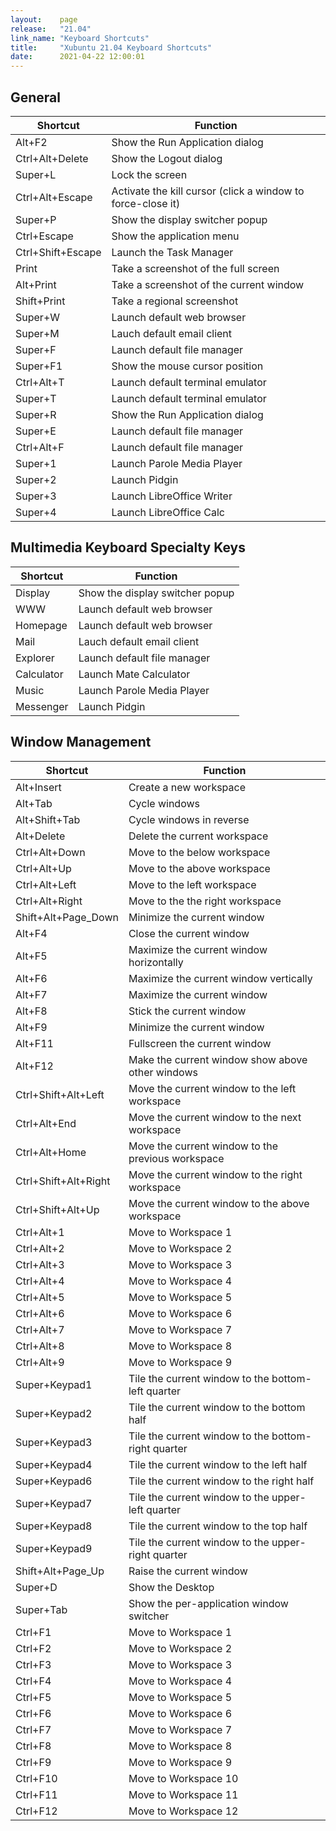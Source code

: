 ```yaml
---
layout:    page
release:   "21.04"
link_name: "Keyboard Shortcuts"
title:     "Xubuntu 21.04 Keyboard Shortcuts"
date:      2021-04-22 12:00:01
---
```


## General

 | Shortcut          | Function                                                    |
 | --------          | --------                                                    |
 | Alt+F2            | Show the Run Application dialog                             |
 | Ctrl+Alt+Delete   | Show the Logout dialog                                      |
 | Super+L           | Lock the screen                                             |
 | Ctrl+Alt+Escape   | Activate the kill cursor (click a window to force-close it) |
 | Super+P           | Show the display switcher popup                             |
 | Ctrl+Escape       | Show the application menu                                   |
 | Ctrl+Shift+Escape | Launch the Task Manager                                     |
 | Print             | Take a screenshot of the full screen                        |
 | Alt+Print         | Take a screenshot of the current window                     |
 | Shift+Print       | Take a regional screenshot                                  |
 | Super+W           | Launch default web browser                                  |
 | Super+M           | Lauch default email client                                  |
 | Super+F           | Launch default file manager                                 |
 | Super+F1          | Show the mouse cursor position                              |
 | Ctrl+Alt+T        | Launch default terminal emulator                            |
 | Super+T           | Launch default terminal emulator                            |
 | Super+R           | Show the Run Application dialog                             |
 | Super+E           | Launch default file manager                                 |
 | Ctrl+Alt+F        | Launch default file manager                                 |
 | Super+1           | Launch Parole Media Player                                  |
 | Super+2           | Launch Pidgin                                               |
 | Super+3           | Launch LibreOffice Writer                                   |
 | Super+4           | Launch LibreOffice Calc                                     |

## Multimedia Keyboard Specialty Keys

 | Shortcut   | Function                        |
 | --------   | --------                        |
 | Display    | Show the display switcher popup |
 | WWW        | Launch default web browser      |
 | Homepage   | Launch default web browser      |
 | Mail       | Lauch default email client      |
 | Explorer   | Launch default file manager     |
 | Calculator | Launch Mate Calculator          |
 | Music      | Launch Parole Media Player      |
 | Messenger  | Launch Pidgin                   |

## Window Management

 | Shortcut             | Function                                            |
 | --------             | --------                                            |
 | Alt+Insert           | Create a new workspace                              |
 | Alt+Tab              | Cycle windows                                       |
 | Alt+Shift+Tab        | Cycle windows in reverse                            |
 | Alt+Delete           | Delete the current workspace                        |
 | Ctrl+Alt+Down        | Move to the below workspace                         |
 | Ctrl+Alt+Up          | Move to the above workspace                         |
 | Ctrl+Alt+Left        | Move to the left workspace                          |
 | Ctrl+Alt+Right       | Move to the the right workspace                     |
 | Shift+Alt+Page_Down  | Minimize the current window                         |
 | Alt+F4               | Close the current window                            |
 | Alt+F5               | Maximize the current window horizontally            |
 | Alt+F6               | Maximize the current window vertically              |
 | Alt+F7               | Maximize the current window                         |
 | Alt+F8               | Stick the current window                            |
 | Alt+F9               | Minimize the current window                         |
 | Alt+F11              | Fullscreen the current window                       |
 | Alt+F12              | Make the current window show above other windows    |
 | Ctrl+Shift+Alt+Left  | Move the current window to the left workspace       |
 | Ctrl+Alt+End         | Move the current window to the next workspace       |
 | Ctrl+Alt+Home        | Move the current window to the previous workspace   |
 | Ctrl+Shift+Alt+Right | Move the current window to the right workspace      |
 | Ctrl+Shift+Alt+Up    | Move the current window to the above workspace      |
 | Ctrl+Alt+1           | Move to Workspace 1                                 |
 | Ctrl+Alt+2           | Move to Workspace 2                                 |
 | Ctrl+Alt+3           | Move to Workspace 3                                 |
 | Ctrl+Alt+4           | Move to Workspace 4                                 |
 | Ctrl+Alt+5           | Move to Workspace 5                                 |
 | Ctrl+Alt+6           | Move to Workspace 6                                 |
 | Ctrl+Alt+7           | Move to Workspace 7                                 |
 | Ctrl+Alt+8           | Move to Workspace 8                                 |
 | Ctrl+Alt+9           | Move to Workspace 9                                 |
 | Super+Keypad1        | Tile the current window to the bottom-left quarter  |
 | Super+Keypad2        | Tile the current window to the bottom half          |
 | Super+Keypad3        | Tile the current window to the bottom-right quarter |
 | Super+Keypad4        | Tile the current window to the left half            |
 | Super+Keypad6        | Tile the current window to the right half           |
 | Super+Keypad7        | Tile the current window to the upper-left quarter   |
 | Super+Keypad8        | Tile the current window to the top half             |
 | Super+Keypad9        | Tile the current window to the upper-right quarter  |
 | Shift+Alt+Page_Up    | Raise the current window                            |
 | Super+D              | Show the Desktop                                    |
 | Super+Tab            | Show the per-application window switcher            |
 | Ctrl+F1              | Move to Workspace 1                                 |
 | Ctrl+F2              | Move to Workspace 2                                 |
 | Ctrl+F3              | Move to Workspace 3                                 |
 | Ctrl+F4              | Move to Workspace 4                                 |
 | Ctrl+F5              | Move to Workspace 5                                 |
 | Ctrl+F6              | Move to Workspace 6                                 |
 | Ctrl+F7              | Move to Workspace 7                                 |
 | Ctrl+F8              | Move to Workspace 8                                 |
 | Ctrl+F9              | Move to Workspace 9                                 |
 | Ctrl+F10             | Move to Workspace 10                                |
 | Ctrl+F11             | Move to Workspace 11                                |
 | Ctrl+F12             | Move to Workspace 12                                |
